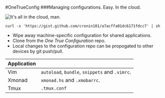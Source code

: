 #OneTrueConfig
###Managing configurations. Easy. In the cloud.

![It's all in the cloud, man.](http://newblog.intellitrack.net/wp-content/uploads/2011/07/iStock-Cloud-Computing-Small.jpg)

`curl -s 'https://gist.github.com/cronin101/a7acffa01dc6171fdcc7' | sh`

* Wipe away machine-specific configuration for shared applications.
* Clone from the *One True Configuration* repo.
* Local changes to the configuration repo can be propogated to other devices by git push/pull.


| Application |  |
-------|---
| Vim | `autoload`, `bundle`, `snippets` and `.vimrc`. |
| Xmonad | `xmonad.hs` and `.xmobarrc`. |
| Tmux| `.tmux.conf` |
